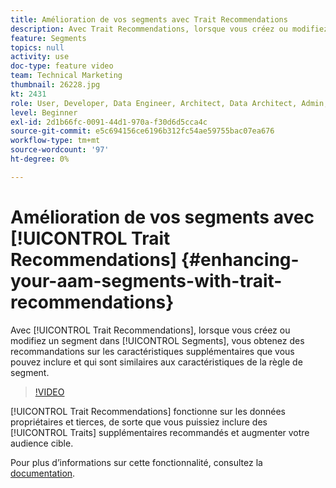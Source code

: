 ```yaml
---
title: Amélioration de vos segments avec Trait Recommendations
description: Avec Trait Recommendations, lorsque vous créez ou modifiez un segment, vous obtenez des recommandations sur les caractéristiques supplémentaires que vous pouvez inclure et qui sont similaires aux caractéristiques de la règle de segment.
feature: Segments
topics: null
activity: use
doc-type: feature video
team: Technical Marketing
thumbnail: 26228.jpg
kt: 2431
role: User, Developer, Data Engineer, Architect, Data Architect, Admin, Leader
level: Beginner
exl-id: 2d1b66fc-0091-44d1-970a-f30d6d5cca4c
source-git-commit: e5c694156ce6196b312fc54ae59755bac07ea676
workflow-type: tm+mt
source-wordcount: '97'
ht-degree: 0%

---
```


# Amélioration de vos segments avec [!UICONTROL Trait Recommendations] {#enhancing-your-aam-segments-with-trait-recommendations}

Avec [!UICONTROL Trait Recommendations], lorsque vous créez ou modifiez un segment dans [!UICONTROL Segments], vous obtenez des recommandations sur les caractéristiques supplémentaires que vous pouvez inclure et qui sont similaires aux caractéristiques de la règle de segment.

>[!VIDEO](https://video.tv.adobe.com/v/26228/?quality=12)

[!UICONTROL Trait Recommendations] fonctionne sur les données propriétaires et tierces, de sorte que vous puissiez inclure des [!UICONTROL Traits] supplémentaires recommandés et augmenter votre audience cible.

Pour plus d’informations sur cette fonctionnalité, consultez la [documentation](https://experiencecloud.adobe.com/resources/help/fr_FR/aam/trait-recommendations.html).
